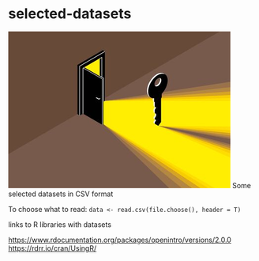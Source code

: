 # selected-datasets
<img src = "opendoor.jpg" alt = "open door image" />
Some selected datasets in CSV format

To choose what to read:
`data <- read.csv(file.choose(), header = T)`

links to R libraries with datasets

<https://www.rdocumentation.org/packages/openintro/versions/2.0.0>
<https://rdrr.io/cran/UsingR/>
